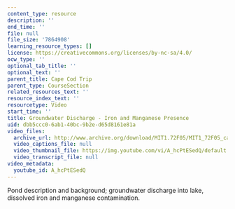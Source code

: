 ```yaml
---
content_type: resource
description: ''
end_time: ''
file: null
file_size: '7864908'
learning_resource_types: []
license: https://creativecommons.org/licenses/by-nc-sa/4.0/
ocw_type: ''
optional_tab_title: ''
optional_text: ''
parent_title: Cape Cod Trip
parent_type: CourseSection
related_resources_text: ''
resource_index_text: ''
resourcetype: Video
start_time: ''
title: Groundwater Discharge - Iron and Manganese Presence
uid: dbb5ccc0-6ab1-40bc-9b2e-d65d8161e81a
video_files:
  archive_url: http://www.archive.org/download/MIT1.72F05/MIT1_72F05_cape_cod05_220k.mp4
  video_captions_file: null
  video_thumbnail_file: https://img.youtube.com/vi/A_hcPtESedQ/default.jpg
  video_transcript_file: null
video_metadata:
  youtube_id: A_hcPtESedQ
---
```


Pond description and background; groundwater discharge into lake, dissolved iron and manganese contamination.

